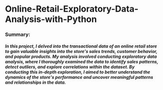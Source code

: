 # Online-Retail-Exploratory-Data-Analysis-with-Python

### Summary:

##### In this project, I delved into the transactional data of an online retail store to gain valuable insights into the store's sales trends, customer behavior, and popular products. My analysis involved conducting exploratory data analysis, where I thoroughly examined the data to identify sales patterns, detect outliers, and explore correlations within the dataset. By conducting this in-depth exploration, I aimed to better understand the dynamics of the store's performance and uncover meaningful patterns and relationships in the data.
